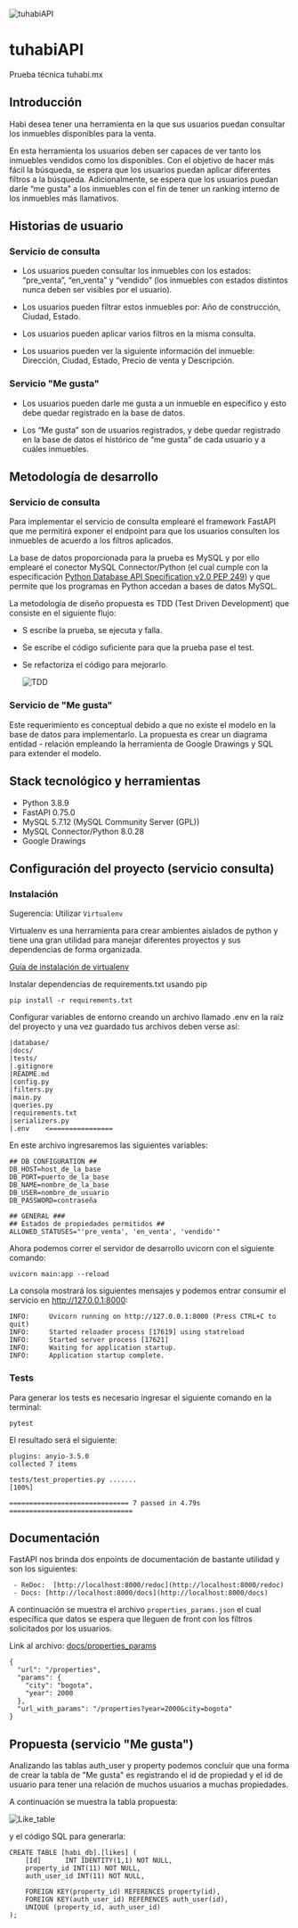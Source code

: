 ![tuhabiAPI](docs/images/header.gif)
# tuhabiAPI

Prueba técnica tuhabi.mx

## Introducción

Habi desea tener una herramienta en la que sus usuarios puedan consultar los 
inmuebles disponibles para la venta. 

En esta herramienta los usuarios deben ser capaces de ver tanto los inmuebles 
vendidos como los disponibles. Con el objetivo de hacer más fácil la búsqueda, 
se espera que los usuarios puedan aplicar diferentes filtros a la búsqueda.
Adicionalmente, se espera que los usuarios puedan darle “me gusta” a los 
inmuebles con el fin de tener un ranking interno de los inmuebles más 
llamativos.

## Historias de usuario

### Servicio de consulta

- Los usuarios pueden consultar los inmuebles con los estados: “pre_venta”, 
  “en_venta” y “vendido” (los inmuebles con estados distintos nunca deben 
  ser visibles por el usuario).
  
- Los usuarios pueden filtrar estos inmuebles por: Año de construcción,
  Ciudad, Estado.
  
- Los usuarios pueden aplicar varios filtros en la misma consulta.
  
- Los usuarios pueden ver la siguiente información del inmueble: Dirección, 
  Ciudad, Estado, Precio de venta y Descripción.

### Servicio "Me gusta"

- Los usuarios pueden darle me gusta a un inmueble en específico y esto 
  debe quedar registrado en la base de datos.
  
- Los “Me gusta” son de usuarios registrados, y debe quedar registrado en 
  la base de datos el histórico de “me gusta” de cada usuario y a cuáles 
  inmuebles.
  
## Metodología de desarrollo

### Servicio de consulta

Para implementar el servicio de consulta emplearé
el framework FastAPI que me permitirá exponer el endpoint para que 
los usuarios consulten los inmuebles de acuerdo a los filtros aplicados.

La base de datos proporcionada para la prueba es MySQL y por ello 
emplearé el conector MySQL Connector/Python (el cual cumple con la 
especificación [Python Database API Specification v2.0 PEP 249](
https://peps.python.org/pep-0249/))
y que permite que los programas en Python accedan a bases de datos 
MySQL.

La metodología de diseño propuesta es TDD (Test Driven Development) que 
consiste en el siguiente flujo:
  
* S escribe la prueba, se ejecuta y falla.
* Se escribe el código suficiente para que la 
    prueba pase el test.
* Se refactoriza el código para mejorarlo.
  
  ![TDD](docs/images/tdd.png)

### Servicio de "Me gusta"

Este requerimiento es conceptual debido a que no existe el modelo en la 
base de datos para implementarlo. La propuesta es crear un diagrama 
entidad - relación empleando la herramienta de Google 
Drawings y SQL para extender el modelo.

## Stack tecnológico y herramientas

- Python 3.8.9
- FastAPI 0.75.0
- MySQL 5.7.12 (MySQL Community Server (GPL))
- MySQL Connector/Python  8.0.28
- Google Drawings

## Configuración del proyecto (servicio consulta)

### Instalación
Sugerencia: Utilizar ``` Virtualenv ```

Virtualenv es una herramienta para crear ambientes aislados de python
y tiene una gran utilidad para manejar diferentes proyectos
y sus dependencias de forma organizada.

[Guía de instalación de virtualenv](https://virtualenv.pypa.io/)

Instalar dependencias de requirements.txt usando pip
```
pip install -r requirements.txt
```

Configurar variables de entorno 
creando un archivo llamado .env 
en la raíz del proyecto y una vez guardado 
tus archivos deben verse así:
```
|database/
|docs/
|tests/
|.gitignore
|README.md
|config.py
|filters.py
|main.py
|queries.py
|requirements.txt
|serializers.py
|.env    <================
```

En este archivo ingresaremos las siguientes variables:
```
## DB CONFIGURATION ##
DB_HOST=host_de_la_base
DB_PORT=puerto_de_la_base
DB_NAME=nombre_de_la_base
DB_USER=nombre_de_usuario
DB_PASSWORD=contraseña

## GENERAL ###
## Estados de propiedades permitidos ##
ALLOWED_STATUSES="'pre_venta', 'en_venta', 'vendido'"
```

Ahora podemos correr el servidor de desarrollo uvicorn
con el siguiente comando:
```
uvicorn main:app --reload
```

La consola mostrará los siguientes mensajes y podemos
entrar consumir el servicio en http://127.0.0.1:8000:
```
INFO:     Uvicorn running on http://127.0.0.1:8000 (Press CTRL+C to quit)
INFO:     Started reloader process [17619] using statreload
INFO:     Started server process [17621]
INFO:     Waiting for application startup.
INFO:     Application startup complete.
```

### Tests
Para generar los tests es necesario ingresar el siguiente
comando en la terminal:

```
pytest
```

El resultado será el siguiente:

```
plugins: anyio-3.5.0
collected 7 items                                                              

tests/test_properties.py .......                                         [100%]

============================== 7 passed in 4.79s ===============================
```
## Documentación
FastAPI nos brinda dos enpoints de documentación de bastante
utilidad y son los siguientes:
```
 - ReDoc:  [http://localhost:8000/redoc](http://localhost:8000/redoc)
 - Docs: [http://localhost:8000/docs](http://localhost:8000/docs)
```

A continuación se muestra el archivo ```properties_params.json```
el cual específica que datos se espera que lleguen de front con los
filtros solicitados por los usuarios.

Link al archivo: [docs/properties_params](
https://github.com/Lawlet2/tuhabi_test/blob/development/docs/properties_params.json
)
```
{
  "url": "/properties",
  "params": {
    "city": "bogota",
    "year": 2000
  },
  "url_with_params": "/properties?year=2000&city=bogota"
}
```

## Propuesta (servicio "Me gusta")
Analizando las tablas auth_user y property podemos concluir
que una forma de crear la tabla de "Me gusta" es registrando
el id de propiedad y el id de usuario para tener una relación
de muchos usuarios a muchas propiedades.

A continuación se muestra la tabla propuesta:

![Like_table](docs/images/like_table.jpg)

y el código SQL para generarla:

```
CREATE TABLE [habi_db].[likes] (
    [Id]      INT IDENTITY(1,1) NOT NULL,
    property_id INT(11) NOT NULL,
    auth_user_id INT(11) NOT NULL,

    FOREIGN KEY(property_id) REFERENCES property(id),
    FOREIGN KEY(auth_user_id) REFERENCES auth_user(id),
    UNIQUE (property_id, auth_user_id)
);
```








